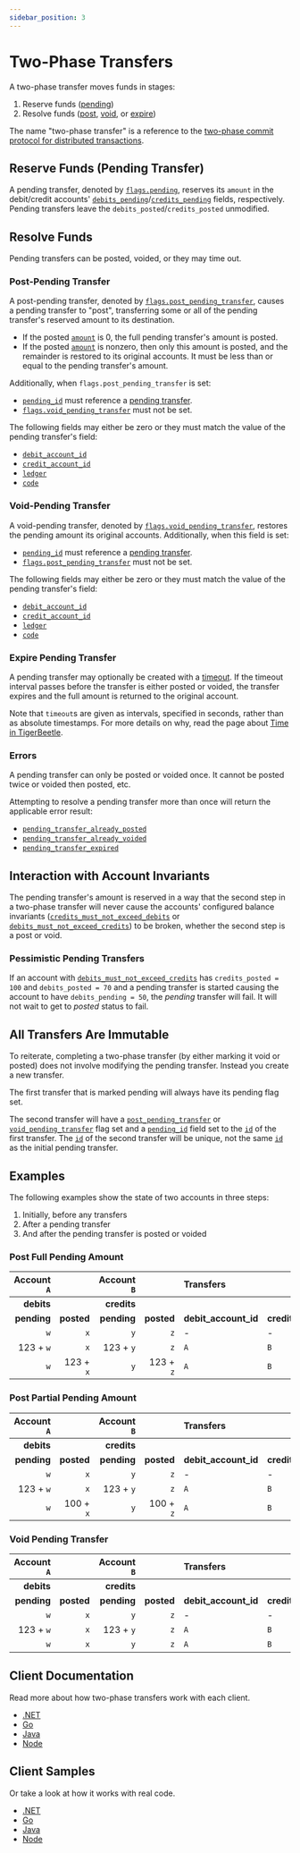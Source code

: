 ```yaml
---
sidebar_position: 3
---
```


# Two-Phase Transfers

A two-phase transfer moves funds in stages:

1. Reserve funds ([pending](#reserve-funds-pending-transfer))
2. Resolve funds ([post](#post-pending-transfer), [void](#void-pending-transfer), or
   [expire](#expire-pending-transfer))

The name "two-phase transfer" is a reference to the
[two-phase commit protocol for distributed transactions](https://en.wikipedia.org/wiki/Two-phase_commit_protocol).

## Reserve Funds (Pending Transfer)

A pending transfer, denoted by [`flags.pending`](../api-reference/transfer.md#flagspending),
reserves its `amount` in the debit/credit accounts'
[`debits_pending`](../api-reference/account.md#debits_pending)/[`credits_pending`](../api-reference/account.md#credits_pending)
fields, respectively. Pending transfers leave the `debits_posted`/`credits_posted` unmodified.

## Resolve Funds

Pending transfers can be posted, voided, or they may time out.

### Post-Pending Transfer

A post-pending transfer, denoted by
[`flags.post_pending_transfer`](../api-reference/transfer.md#flagspost_pending_transfer), causes a
pending transfer to "post", transferring some or all of the pending transfer's reserved amount to
its destination.

- If the posted [`amount`](../api-reference/transfer.md#amount) is 0, the full pending transfer's
  amount is posted.
- If the posted [`amount`](../api-reference/transfer.md#amount) is nonzero, then only this amount
  is posted, and the remainder is restored to its original accounts. It must be less than or equal
  to the pending transfer's amount.

Additionally, when `flags.post_pending_transfer` is set:

- [`pending_id`](../api-reference/transfer.md#pending_id) must reference a
  [pending transfer](#reserve-funds-pending-transfer).
- [`flags.void_pending_transfer`](../api-reference/transfer.md#flagsvoid_pending_transfer) must not
  be set.

The following fields may either be zero or they must match the value of the pending transfer's
field:

- [`debit_account_id`](../api-reference/transfer.md#debit_account_id)
- [`credit_account_id`](../api-reference/transfer.md#credit_account_id)
- [`ledger`](../api-reference/transfer.md#ledger)
- [`code`](../api-reference/transfer.md#code)

### Void-Pending Transfer

A void-pending transfer, denoted by
[`flags.void_pending_transfer`](../api-reference/transfer.md#flagsvoid_pending_transfer), restores
the pending amount its original accounts. Additionally, when this field is set:

- [`pending_id`](../api-reference/transfer.md#pending_id) must reference a
  [pending transfer](#reserve-funds-pending-transfer).
- [`flags.post_pending_transfer`](../api-reference/transfer.md#flagspost_pending_transfer) must not
  be set.

The following fields may either be zero or they must match the value of the pending transfer's
field:

- [`debit_account_id`](../api-reference/transfer.md#debit_account_id)
- [`credit_account_id`](../api-reference/transfer.md#credit_account_id)
- [`ledger`](../api-reference/transfer.md#ledger)
- [`code`](../api-reference/transfer.md#code)

### Expire Pending Transfer

A pending transfer may optionally be created with a
[timeout](../api-reference/transfer.md#timeout). If the timeout interval passes before the transfer
is either posted or voided, the transfer expires and the full amount is returned to the original
account.

Note that `timeout`s are given as intervals, specified in seconds, rather than as absolute
timestamps. For more details on why, read the page about [Time in TigerBeetle](./time.md).

### Errors

A pending transfer can only be posted or voided once. It cannot be posted twice or voided then
posted, etc.

Attempting to resolve a pending transfer more than once will return the applicable error result:

- [`pending_transfer_already_posted`](../api-reference/requests/create_transfers.md#pending_transfer_already_posted)
- [`pending_transfer_already_voided`](../api-reference/requests/create_transfers.md#pending_transfer_already_voided)
- [`pending_transfer_expired`](../api-reference/requests/create_transfers.md#pending_transfer_expired)

## Interaction with Account Invariants

The pending transfer's amount is reserved in a way that the second step in a two-phase transfer will
never cause the accounts' configured balance invariants
([`credits_must_not_exceed_debits`](../api-reference/account.md#flagscredits_must_not_exceed_debits)
or
[`debits_must_not_exceed_credits`](../api-reference/account.md#flagsdebits_must_not_exceed_credits))
to be broken, whether the second step is a post or void.

### Pessimistic Pending Transfers

If an account with
[`debits_must_not_exceed_credits`](../api-reference/account.md#flagsdebits_must_not_exceed_credits)
has `credits_posted = 100` and `debits_posted = 70` and a pending transfer is started causing the
account to have `debits_pending = 50`, the _pending_ transfer will fail. It will not wait to get to
_posted_ status to fail.

## All Transfers Are Immutable

To reiterate, completing a two-phase transfer (by either marking it void or posted) does not involve
modifying the pending transfer. Instead you create a new transfer.

The first transfer that is marked pending will always have its pending flag set.

The second transfer will have a
[`post_pending_transfer`](../api-reference/transfer.md#flagspost_pending_transfer) or
[`void_pending_transfer`](../api-reference/transfer.md#flagsvoid_pending_transfer) flag set and a
[`pending_id`](../api-reference/transfer.md#pending_id) field set to the
[`id`](../api-reference/transfer.md#id) of the first transfer. The
[`id`](../api-reference/transfer.md#id) of the second transfer will be unique, not the same
[`id`](../api-reference/transfer.md#id) as the initial pending transfer.

## Examples

The following examples show the state of two accounts in three steps:

1. Initially, before any transfers
2. After a pending transfer
3. And after the pending transfer is posted or voided

### Post Full Pending Amount

| Account `A` |            | Account `B` |            | Transfers            |                       |            |                         |
| ----------: | ---------: | ----------: | ---------: | :------------------- | :-------------------- | ---------: | :---------------------- |
|  **debits** |            | **credits** |            |                      |                       |            |                         |
| **pending** | **posted** | **pending** | **posted** | **debit_account_id** | **credit_account_id** | **amount** | **flags**               |
|         `w` |        `x` |         `y` |        `z` | -                    | -                     |          - | -                       |
|   123 + `w` |        `x` |   123 + `y` |        `z` | `A`                  | `B`                   |        123 | `pending`               |
|         `w` |  123 + `x` |         `y` |  123 + `z` | `A`                  | `B`                   |        123 | `post_pending_transfer` |

### Post Partial Pending Amount

| Account `A` |            | Account `B` |            | Transfers            |                       |            |                         |
| ----------: | ---------: | ----------: | ---------: | :------------------- | :-------------------- | ---------: | :---------------------- |
|  **debits** |            | **credits** |            |                      |                       |            |                         |
| **pending** | **posted** | **pending** | **posted** | **debit_account_id** | **credit_account_id** | **amount** | **flags**               |
|         `w` |        `x` |         `y` |        `z` | -                    | -                     |          - | -                       |
|   123 + `w` |        `x` |   123 + `y` |        `z` | `A`                  | `B`                   |        123 | `pending`               |
|         `w` |  100 + `x` |         `y` |  100 + `z` | `A`                  | `B`                   |        100 | `post_pending_transfer` |

### Void Pending Transfer

| Account `A` |            | Account `B` |            | Transfers            |                       |            |                         |
| ----------: | ---------: | ----------: | ---------: | :------------------- | :-------------------- | ---------: | :---------------------- |
|  **debits** |            | **credits** |            |                      |                       |            |                         |
| **pending** | **posted** | **pending** | **posted** | **debit_account_id** | **credit_account_id** | **amount** | **flags**               |
|         `w` |        `x` |         `y` |        `z` | -                    | -                     |          - | -                       |
|   123 + `w` |        `x` |   123 + `y` |        `z` | `A`                  | `B`                   |        123 | `pending`               |
|         `w` |        `x` |         `y` |        `z` | `A`                  | `B`                   |        123 | `void_pending_transfer` |

## Client Documentation

Read more about how two-phase transfers work with each client.

- [.NET](/src/clients/dotnet/README.md#two-phase-transfers)
- [Go](/src/clients/go/README.md#two-phase-transfers)
- [Java](/src/clients/java/README.md#two-phase-transfers)
- [Node](/src/clients/node/README.md#two-phase-transfers)

## Client Samples

Or take a look at how it works with real code.

- [.NET](/src/clients/dotnet/samples/two-phase/README.md)
- [Go](/src/clients/go/samples/two-phase/README.md)
- [Java](/src/clients/java/samples/two-phase/README.md)
- [Node](/src/clients/node/samples/two-phase/README.md)
